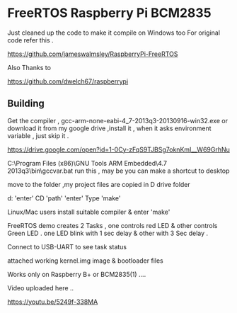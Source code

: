 # FreeRTOS Raspberry Pi BCM2835

Just cleaned up the code to make it compile on Windows too
For original code refer this .
 
 https://github.com/jameswalmsley/RaspberryPi-FreeRTOS
 
 Also Thanks to 
 
 https://github.com/dwelch67/raspberrypi

## Building

Get the compiler ,  gcc-arm-none-eabi-4_7-2013q3-20130916-win32.exe 
or download it from my google drive ,install it , when it asks environment variable , just skip it .

https://drive.google.com/open?id=1-0Cy-zFqS9TJBSg7oknKmI__W69GrhNu


C:\Program Files (x86)\GNU Tools ARM Embedded\4.7 2013q3\bin\gccvar.bat   run this , may be you can make a shortcut to desktop

move to the folder  ,my project files are copied in  D drive folder 

d:   'enter'
CD 'path'   'enter'
Type 'make' 


Linux/Mac users install suitable compiler & enter 'make'

FreeRTOS demo creates 2 Tasks , one controls red LED & other controls Green LED . 
one LED blink with 1 sec delay & other with 3 Sec delay . 

Connect to USB-UART to see task status 

attached working kernel.img image & bootloader files 

Works only on Raspberry B+ or BCM2835(1) .... 

Video uploaded here ..

https://youtu.be/5249f-338MA